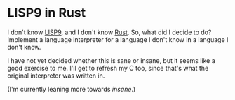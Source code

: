 LISP9 in Rust
=============

I don't know [LISP9](http://www.t3x.org/lisp9/index.html), and I don't know [Rust](https://www.rust-lang.org/). So, what did I decide to do? Implement a language interpreter for a language I don't know in a language I don't know.

I have not yet decided whether this is sane or insane, but it seems like a good exercise to me. I'll get to refresh my C too, since that's what the original interpreter was written in.

(I'm currently leaning more towards _insane_.)
